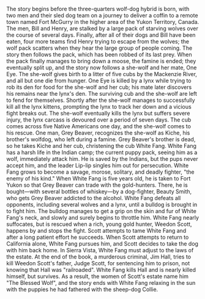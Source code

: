  The story begins before the three-quarters wolf-dog hybrid is born, with two men and their sled dog team on a journey to deliver a coffin to a remote town named Fort McGurry in the higher area of the Yukon Territory, Canada. The men, Bill and Henry, are stalked by a large pack of starving wolves over the course of several days. Finally, after all of their dogs and Bill have been eaten, four more teams find Henry trying to escape from the wolves; the wolf pack scatters when they hear the large group of people coming. The story then follows the pack, which has been robbed of its last prey. When the pack finally manages to bring down a moose, the famine is ended; they eventually split up, and the story now follows a she-wolf and her mate, One Eye. The she-wolf gives birth to a litter of five cubs by the Mackenzie River, and all but one die from hunger. One Eye is killed by a lynx while trying to rob its den for food for the she-wolf and her cub; his mate later discovers his remains near the lynx's den. The surviving cub and the she-wolf are left to fend for themselves. Shortly after the she-wolf manages to successfully kill all the lynx kittens, prompting the lynx to track her down and a vicious fight breaks out. The she-wolf eventually kills the lynx but suffers severe injury, the lynx carcass is devoured over a period of seven days. The cub comes across five Native Americans one day, and the she-wolf comes to his rescue. One man, Grey Beaver, recognizes the she-wolf as Kiche, his brother's wolfdog, who left during a famine. Grey Beaver's brother is dead, so he takes Kiche and her cub, christening the cub White Fang. White Fang has a harsh life in the Indian camp; the current puppy pack, seeing him as a wolf, immediately attack him. He is saved by the Indians, but the pups never accept him, and the leader Lip-lip singles him out for persecution. White Fang grows to become a savage, morose, solitary, and deadly fighter, "the enemy of his kind." When White Fang is five years old, he is taken to Fort Yukon so that Grey Beaver can trade with the gold-hunters. There, he is bought—with several bottles of whiskey—by a dog-fighter, Beauty Smith, who gets Grey Beaver addicted to the alcohol. White Fang defeats all opponents, including several wolves and a lynx, until a bulldog is brought in to fight him. The bulldog manages to get a grip on the skin and fur of White Fang's neck, and slowly and surely begins to throttle him. White Fang nearly suffocates, but is rescued when a rich, young gold hunter, Weedon Scott, happens by and stops the fight. Scott attempts to tame White Fang and after a long patient effort he succeeds. When Scott attempts to return to California alone, White Fang pursues him, and Scott decides to take the dog with him back home. In Sierra Vista, White Fang must adjust to the laws of the estate. At the end of the book, a murderous criminal, Jim Hall, tries to kill Weedon Scott's father, Judge Scott, for sentencing him to prison, not knowing that Hall was "railroaded". White Fang kills Hall and is nearly killed himself, but survives. As a result, the women of Scott's estate name him "The Blessed Wolf", and the story ends with White Fang relaxing in the sun with the puppies he had fathered with the sheep-dog Collie.